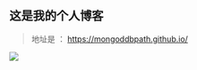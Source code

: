 ## 这是我的个人博客
> 地址是 ： <https://mongoddbpath.github.io/>

![](http://or30iz1wj.bkt.clouddn.com/README.jpg)
